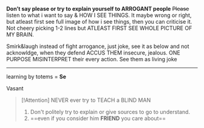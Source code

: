 **Don’t say please or try to explain yourself to ARROGANT people**
~~Please~~ listen to what i want to say & HOW I SEE THINGS.
It maybe wrong or right, but atleast first see full image of how i see things, then you can criticise it.
Not cheery picking 1-2 lines but ATLEAST FIRST SEE WHOLE PICTURE OF MY BRAIN.


Smirk&laugh instead of fight arrogance, just joke, see it as below and not acknowldge, when they defend  ACCUS THEM insecure, jealous. ONE PURPOSE MISINTERPRET their every action. See them as living joke



---


learning by totems = **Se**

Vasant 

> [!Attention] NEVER ever try to TEACH a BLIND MAN
>1. Don't politely try to explain or give sources to go to understand. 
>2. ==even if you consider him **FRIEND** you care about==

